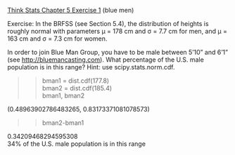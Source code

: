 [Think Stats Chapter 5 Exercise 1](http://greenteapress.com/thinkstats2/html/thinkstats2006.html#toc50) (blue men)

Exercise: In the BRFSS (see Section 5.4), the distribution of heights is roughly normal with parameters µ = 178 cm and σ = 7.7 cm for men, and µ = 163 cm and σ = 7.3 cm for women.

In order to join Blue Man Group, you have to be male between 5’10” and 6’1” (see http://bluemancasting.com). What percentage of the U.S. male population is in this range? Hint: use scipy.stats.norm.cdf.


>> bman1 = dist.cdf(177.8) <br>
bman2 = dist.cdf(185.4)<br>
bman1, bman2

(0.48963902786483265, 0.83173371081078573)

>>bman2-bman1

0.34209468294595308<br>
34% of the U.S. male population is in this range
